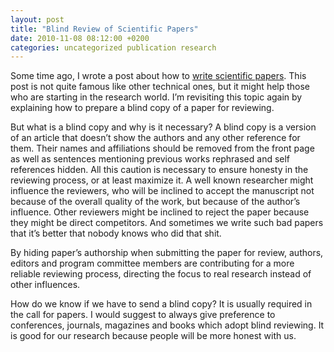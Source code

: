 ```yaml
---
layout: post
title: "Blind Review of Scientific Papers"
date: 2010-11-08 08:12:00 +0200
categories: uncategorized publication research
---
```


Some time ago, I wrote a post about how to <a href="http://69.89.31.239/~hildeber/?p=62">write scientific papers</a>. This post is not quite famous like other technical ones, but it might help those who are starting in the research world. I’m revisiting this topic again by explaining how to prepare a blind copy of a paper for reviewing.

But what is a blind copy and why is it necessary? A blind copy is a version of an article that doesn’t show the authors and any other reference for them. Their names and affiliations should be removed from the front page as well as sentences mentioning previous works rephrased and self references hidden. All this caution is necessary to ensure honesty in the reviewing process, or at least maximize it. A well known researcher might influence the reviewers, who will be inclined to accept the manuscript not because of the overall quality of the work, but because of the author’s influence. Other reviewers might be inclined to reject the paper because they might be direct competitors. And sometimes we write such bad papers that it’s better that nobody knows who did that shit.

By hiding paper’s authorship when submitting the paper for review, authors, editors and program committee members are contributing for a more reliable reviewing process, directing the focus to real research instead of other influences.

How do we know if we have to send a blind copy? It is usually required in the call for papers. I would suggest to always give preference to conferences, journals, magazines and books which adopt blind reviewing. It is good for our research because people will be more honest with us.
